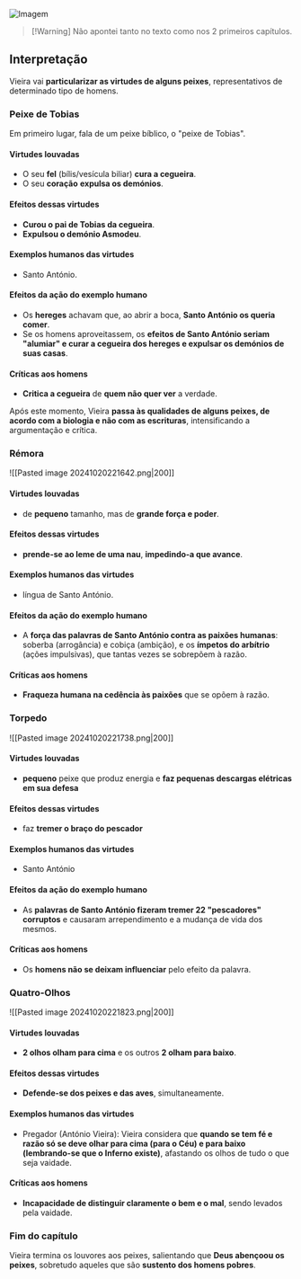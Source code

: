 ![Imagem](https://documents.lucid.app/documents/e3ea9094-7f5a-408d-b1d3-b58571d8f7a3/pages/0_0?a=3837&x=7201&y=-341&w=2180&h=7300&store=1&accept=image%2F*&auth=LCA%206b6cb01dcf901fd1a7dc513fdc629ec23ebd5ed7850826d685b0e8fda194c788-ts%3D1729443142)
>[!Warning] Não apontei tanto no texto como nos 2 primeiros capítulos.
## Interpretação
Vieira vai **particularizar as virtudes de alguns peixes**, representativos de determinado tipo de homens.
### Peixe de Tobias
Em primeiro lugar, fala de um peixe bíblico, o "peixe de Tobias".
#### Virtudes louvadas
- O seu **fel** (bílis/vesícula biliar) **cura a cegueira**.
- O seu **coração** **expulsa os demónios**.
#### Efeitos dessas virtudes
- **Curou o pai de Tobias da cegueira**.
- **Expulsou o demónio Asmodeu**.
#### Exemplos humanos das virtudes
- Santo António.
#### Efeitos da ação do exemplo humano
- Os **hereges** achavam que, ao abrir a boca, **Santo António os queria comer**.
- Se os homens aproveitassem, os **efeitos de Santo António seriam "alumiar" e curar a cegueira dos hereges e expulsar os demónios de suas casas**.
#### Críticas aos homens
- **Critica a cegueira** de **quem não quer ver** a verdade.

Após este momento, Vieira **passa às qualidades de alguns peixes, de acordo com a biologia e não com as escrituras**, intensificando a argumentação e crítica.
### Rémora
![[Pasted image 20241020221642.png|200]]
#### Virtudes louvadas
- de **pequeno** tamanho, mas de **grande força e poder**.
#### Efeitos dessas virtudes
- **prende-se ao leme de uma nau**, **impedindo-a que avance**.
#### Exemplos humanos das virtudes
- língua de Santo António.
#### Efeitos da ação do exemplo humano
- A **força das palavras de Santo António contra as paixões humanas**: soberba (arrogância) e cobiça (ambição), e os **ímpetos do arbítrio** (ações impulsivas), que tantas vezes se sobrepõem à razão.
#### Críticas aos homens
- **Fraqueza humana na cedência às paixões** que se opõem à razão.
### Torpedo
![[Pasted image 20241020221738.png|200]]
#### Virtudes louvadas
- **pequeno** peixe que produz energia e **faz pequenas descargas elétricas em sua defesa**
#### Efeitos dessas virtudes
- faz **tremer o braço do pescador**
#### Exemplos humanos das virtudes
- Santo António
#### Efeitos da ação do exemplo humano
- As **palavras de Santo António fizeram tremer 22 "pescadores" corruptos** e causaram arrependimento e a mudança de vida dos mesmos.
#### Críticas aos homens
- Os **homens não se deixam influenciar** pelo efeito da palavra.
### Quatro-Olhos
![[Pasted image 20241020221823.png|200]]
#### Virtudes louvadas
- **2 olhos olham para cima** e os outros **2 olham para baixo**.
#### Efeitos dessas virtudes
- **Defende-se dos peixes e das aves**, simultaneamente.
#### Exemplos humanos das virtudes
- Pregador (António Vieira): Vieira considera que **quando se tem fé e razão só se deve olhar para cima (para o Céu) e para baixo (lembrando-se que o Inferno existe)**, afastando os olhos de tudo o que seja vaidade.
#### Críticas aos homens
- **Incapacidade de distinguir claramente o bem e o mal**, sendo levados pela vaidade.
### Fim do capítulo
Vieira termina os louvores aos peixes, salientando que **Deus abençoou os peixes**, sobretudo aqueles que são **sustento dos homens pobres**.